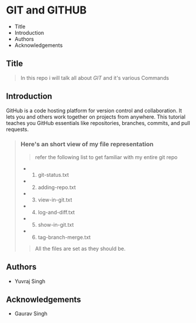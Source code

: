 # GIT and GITHUB
 
 - Title
 - Introduction 
 - Authors
 - Acknowledgements

## Title 

 > In this repo i will talk all about *GIT* and it's various Commands

## Introduction

GitHub is a code hosting platform for version control and collaboration. It lets you and others work together on projects from anywhere. This tutorial teaches you GitHub essentials like repositories, branches, commits, and pull requests.

> ### Here's an short view of my file representation 
> 
>> refer the following list to get familiar with my entire git repo
> - 1. git-status.txt
> - 2. adding-repo.txt
> - 3. view-in-git.txt
> - 4. log-and-diff.txt
> - 5. show-in-git.txt
> - 6. tag-branch-merge.txt
>
>> All the files are set as they should be. 

## Authors

 - Yuvraj Singh

## Acknowledgements

 - Gaurav Singh

